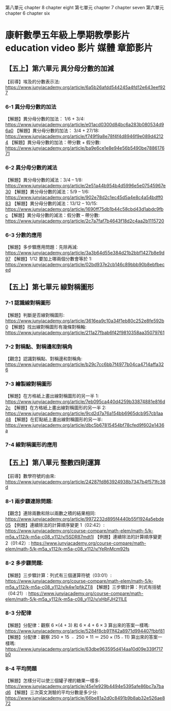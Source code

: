 第八單元 chapter 8 chapter eight
第七單元 chapter 7 chapter seven
第六單元 chapter 6 chapter six
# 康軒數學五年級上學期教學影片 education video 影片 媒體 章節影片
## 【五上】第六單元 異分母分數的加減

【前導】埃及的分數表示法:
https://www.junyiacademy.org/article/6a5b26afdd544245a4fd12e643eef927

### 6-1 異分母分數的加法

【解題】異分母分數的加法： 1/6 + 3/4:
https://www.junyiacademy.org/article/e01acd0300d84bc6a283b080534d96a0
【解題】異分母分數的加法： 3/4 + 27/18:
https://www.junyiacademy.org/article/f749f9a8e78f4f4d8946f9e089d42124
【解題】異分母分數的加法：帶分數 + 假分數:
https://www.junyiacademy.org/article/ba9e6ce1e8e94e56b5490be788617671

### 6-2 異分母分數的減法

【解題】異分母分數的減法：3/4 – 1/8:
https://www.junyiacademy.org/article/2e51a44b954b4d5996e5e07545967e30
【解題】異分母分數的減法：5/9 – 1/6:
https://www.junyiacademy.org/article/902e78d2c1ec45d5a4e8c4a54bdff083
【解題】異分母分數的減法：13/12 – 10/15:
https://www.junyiacademy.org/article/1690ff75db1b44c58cbd43d1abdc9fbc
【解題】異分母分數的減法：假分數 – 帶分數:
https://www.junyiacademy.org/article/2c7a7faf7b4643f18d2c4aa2b1115720

### 6-3 分數的應用

【解題】多步驟應用問題：先除再減:
https://www.junyiacademy.org/article/3a3b64d55e384d21b2bbf1427b8e9d97
【解題】1/12 要加上哪兩個分數會等於 1:
https://www.junyiacademy.org/article/02bd937e2cb146c89bbb90b8ebfbeced

## 【五上】第七單元 線對稱圖形

### 7-1 認識線對稱圖形

【解題】判斷是否線對稱圖形:
https://www.junyiacademy.org/article/3616ea9c10a34f1eb80c252e8fe592b0
【解題】找出線對稱圖形有幾條對稱軸:
https://www.junyiacademy.org/article/211a27fbab6f42f9810358aa35079761

### 7-2 對稱點、對稱邊和對稱角

【觀念】認識對稱點、對稱邊和對稱角:
https://www.junyiacademy.org/article/b29c7cc6bb7f4977b04ca4714affa326

### 7-3 繪製線對稱圖形

【解題】在方格紙上畫出線對稱圖形的另一半 1:
https://www.junyiacademy.org/article/7eb095ca440d4259b33874881e816d2c
【解題】在方格紙上畫出線對稱圖形的另一半 2:
https://www.junyiacademy.org/article/9cd2d7a76a154bb6965dcb957cb1aa48
【解題】在釘點紙上畫出線對稱圖形的另一半:
https://www.junyiacademy.org/article/dbc5b67815454bf78cfed9f602e1436a

### 7-4 線對稱圖形的應用

## 【五上】第八單元 整數四則運算

【前導】數學符號的由來:
https://www.junyiacademy.org/article/24287fd863924938b7347b4f571fc38d

### 8-1 兩步驟連除問題:

【觀念】連除兩數和除以兩數之積的結果相同:
https://www.junyiacademy.org/article/9972232d895f4440b55f1924a5ebde05
【例題】連續除法的計算順序變更 1（02:42）:
https://www.junyiacademy.org/course-compare/math-elem/math-5/k-m5a_y112/k-m5a-c08_y112/v/5SDR87mdt1I
【例題】連續除法的計算順序變更 2（01:42）:
https://www.junyiacademy.org/course-compare/math-elem/math-5/k-m5a_y112/k-m5a-c08_y112/v/YeRnMcm92fs

### 8-2 多步驟問題:

【解題】三步驟計算：列式有三個運算符號（03:01）:
https://www.junyiacademy.org/course-compare/math-elem/math-5/k-m5a_y112/k-m5a-c08_y112/v/k4w1pfjkZT8
【解題】三步驟計算：列式有括號（04:21）:
https://www.junyiacademy.org/course-compare/math-elem/math-5/k-m5a_y112/k-m5a-c08_y112/v/xHbFJH211LE

### 8-3 分配律

【解題】分配律：觀察 6 ×(4 + 3) 和 6 × 4 + 6 × 3 算出來的答案一樣嗎:
https://www.junyiacademy.org/article/5284f8cb911f42a8971d994407fbbf81
【解題】分配律：觀察 250 × 15 ﹣ 250 × 11 ＝ 250 × (15﹣11) 算出來的答案一樣嗎:
https://www.junyiacademy.org/article/63dbe963595d414aa10d09e339f717b0

### 8-4 平均問題

【解題】怎樣分可以使三個罐子裡的糖果一樣多:
https://www.junyiacademy.org/article/45e1e929b4494e5395afe86bc7a7bad6
【解題】三次英文測驗的平均分數是多少分:
https://www.junyiacademy.org/article/66be81a2d0c8491b9b8ab32e526ae872